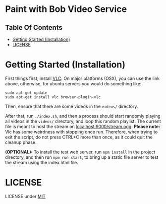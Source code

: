 # Paint with Bob Video Service

## Table Of Contents

* [Getting Started (Installation)](#getting-started-installation)
* [LICENSE](#license)

# Getting Started (Installation)

First things first, install [VLC](https://www.videolan.org/vlc/index.html). On major platforms (OSX), you can use the link above, otherwise, for ubuntu servers you would do something like:

```
sudo apt-get update
sudo apt-get install vlc browser-plugin-vlc
```

Then, ensure that there are some videos in the `videos/` directory.

After that, run `./index.sh`, and then a process should start randomly playing all videos in the `videos/` directory, and loop this random playlist. The current file is meant to host the stream on [localhost:9000/stream.ogg](http://localhost:9000/stream.ogg). **Please note:** Vlc has some weirdness with stopping once run. Therefore, when trying to exit the script, do not press CTRL+C more than once, as it could quit the cleanup phase.

**(OPTIONAL):** To install the test web server, run `npm install` in the project directory, and then run `npm run start`, to bring up a static file server to test the stream using the index.html file.

# LICENSE

LICENSE under [MIT](https://choosealicense.com/licenses/mit/)
